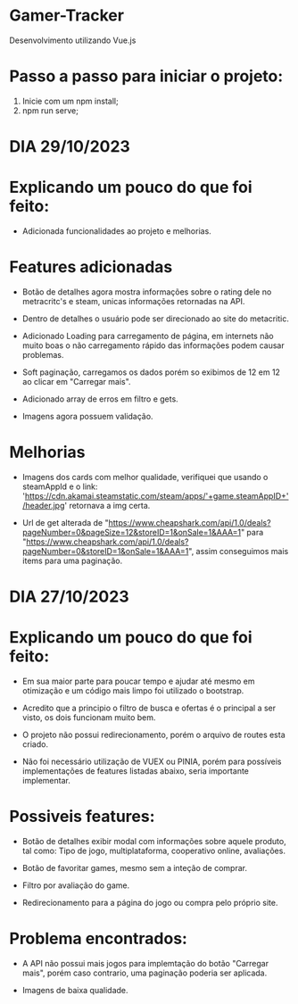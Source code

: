 # Gamer-Tracker
Desenvolvimento utilizando Vue.js

# Passo a passo para iniciar o projeto:

1) Inicie com um npm install;
2) npm run serve;

# DIA 29/10/2023
# Explicando um pouco do que foi feito:

+ Adicionada funcionalidades ao projeto e melhorias.

# Features adicionadas
+ Botão de detalhes agora mostra informações sobre o rating dele no metracritc's e steam, unicas informações retornadas na API.

+ Dentro de detalhes o usuário pode ser direcionado ao site do metacritic.

+ Adicionado Loading para carregamento de página, em internets não muito boas o não carregamento rápido das informações podem causar problemas.

+ Soft paginação, carregamos os dados porém so exibimos de 12 em 12 ao clicar em "Carregar mais".

+ Adicionado array de erros em filtro e gets.

+ Imagens agora possuem validação.

# Melhorias 

+ Imagens dos cards com melhor qualidade, verifiquei que usando o steamAppId e o link: 'https://cdn.akamai.steamstatic.com/steam/apps/'+game.steamAppID+'/header.jpg' retornava a img certa.

+ Url de get alterada de "https://www.cheapshark.com/api/1.0/deals?pageNumber=0&pageSize=12&storeID=1&onSale=1&AAA=1" para "https://www.cheapshark.com/api/1.0/deals?pageNumber=0&storeID=1&onSale=1&AAA=1", assim conseguimos mais items para uma paginação.

# DIA 27/10/2023
# Explicando um pouco do que foi feito:

+ Em sua maior parte para poucar tempo e ajudar até mesmo em otimização e um código mais limpo foi utilizado o bootstrap.

+ Acredito que a principio o filtro de busca e ofertas é o principal a ser visto, os dois funcionam muito bem.

+ O projeto não possui redirecionamento, porém o arquivo de routes esta criado.

+ Não foi necessário utilização de VUEX ou PINIA, porém para possíveis implementações de features listadas abaixo, seria importante implementar.

# Possiveis features:

+ Botão de detalhes exibir modal com informações sobre aquele produto, tal como: Tipo de jogo, multiplataforma, cooperativo online, avaliações.

+ Botão de favoritar games, mesmo sem a inteção de comprar.

+ Filtro por avaliação do game.

+ Redirecionamento para a página do jogo ou compra pelo próprio site.

# Problema encontrados:

+ A API não possui mais jogos para implemtação do botão "Carregar mais", porém caso contrario, uma paginação poderia ser aplicada.

+ Imagens de baixa qualidade.


